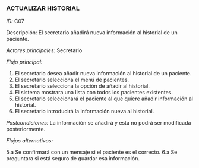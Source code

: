 ### **ACTUALIZAR HISTORIAL**
*ID:* C07	

Descripción: El secretario añadirá nueva información al historial de un paciente.

*Actores principales:* Secretario

*Flujo principal:*
1. El secretario desea añadir nueva información al historial de un paciente.
2. El secretario selecciona el menú de pacientes.
3. El secretario selecciona  la opción de añadir al historial.
4. El sistema mostrara una lista con todos los pacientes existentes.
5. El secretario seleccionará el paciente al que quiere añadir información al historial.
6. El secretario introducirá la información nueva al historial.

*Postcondiciones:*
La información se añadirá y esta no podrá ser modificada posteriormente.

*Flujos alternativos:*

5.a Se confirmará con un mensaje si el paciente es el correcto.
6.a Se preguntara si está seguro de guardar esa información.
